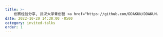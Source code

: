 ```yaml
---
title: >-
    创赛经验分享, 武汉大学青创营 <a href="https://github.com/DDAKUN/DDAKUN.github.io/blob/main/docs/Youth_Innovation_Camp.pdf" target="_blank">[Slides]</a>
date: 2022-10-20 14:30:00 -0500
category: invited-talks
order: 1
---
```


